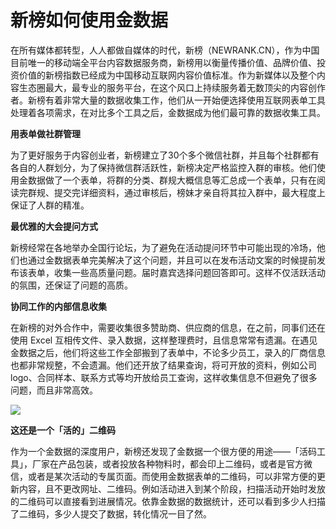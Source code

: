# 新榜如何使用金数据

在所有媒体都转型，人人都做自媒体的时代，新榜（NEWRANK.CN），作为中国目前唯一的移动端全平台内容数据服务商，新榜用以衡量传播价值、品牌价值、投资价值的新榜指数已经成为中国移动互联网内容价值标准。作为新媒体以及整个内容生态圈最大，最专业的服务平台，在这个风口上持续服务着无数顶尖的内容创作者。新榜有着非常大量的数据收集工作，他们从一开始便选择使用互联网表单工具处理着各项需求，在对比多个工具之后，金数据成为他们最可靠的数据收集工具。

**用表单做社群管理**

为了更好服务于内容创业者，新榜建立了30个多个微信社群，并且每个社群都有各自的人群划分，为了保持微信群活跃性，新榜决定严格监控入群的审核。他们使用金数据做了一个表单，将群的分类、群规大概信息等汇总成一个表单，只有在阅读完群规、提交完详细资料，通过审核后，榜妹才亲自将其拉入群中，最大程度上保证了人群的精准。

**最优雅的大会提问方式**

新榜经常在各地举办全国行论坛，为了避免在活动提问环节中可能出现的冷场，他们也通过金数据表单完美解决了这个问题，并且可以在发布活动文案的时候提前发布该表单，收集一些高质量问题。届时嘉宾选择问题回答即可。这样不仅活跃活动的氛围，还保证了问题的高质。

**协同工作的内部信息收集**

在新榜的对外合作中，需要收集很多赞助商、供应商的信息，在之前，同事们还在使用 Excel 互相传文件、录入数据，这样整理费时，且信息常常有遗漏。在遇见金数据之后，他们将这些工作全部搬到了表单中，不论多少员工，录入的厂商信息也都非常规整，不会遗漏。他们还开放了结果查询，将可开放的资料，例如公司 logo、合同样本、联系方式等均开放给员工查询，这样收集信息不但避免了很多问题，而且非常高效。

![](http://mmbiz.qpic.cn/mmbiz/3xSOlqCbovtsxnMeOYuGcG6IKLFUXoecbgQHuhKOYiciaVR3Knb5FKaKnJLUjCE2dEhaW4qJWMhGicLibC5IWXTicoA/640?wx_fmt=png&&wxfrom=5&wx_lazy=1)

**这还是一个「活的」二维码**

作为一个金数据的深度用户，新榜还发现了金数据一个很方便的用途——「活码工具」，厂家在产品包装，或者投放各种物料时，都会印上二维码，或者是官方微信，或者是某次活动的专属页面。而使用金数据表单的二维码，可以非常方便的更新内容，且不更改网址、二维码。例如活动进入到某个阶段，扫描活动开始时发放的二维码可以直接看到进展情况。依靠金数据的数据统计，还可以看到多少人扫描了二维码，多少人提交了数据，转化情况一目了然。



